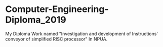 # Computer-Engineering-Diploma_2019
My Diploma Work named "Investigation and development of Instructions' conveyor of simplified RISC processor" In NPUA.
